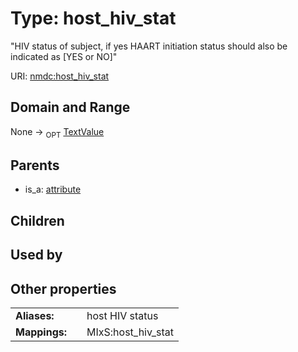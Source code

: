 
# Type: host_hiv_stat


"HIV status of subject, if yes HAART initiation status should also be indicated as [YES or NO]"

URI: [nmdc:host_hiv_stat](https://microbiomedata/meta/host_hiv_stat)


## Domain and Range

None ->  <sub>OPT</sub> [TextValue](TextValue.md)

## Parents

 *  is_a: [attribute](attribute.md)

## Children


## Used by


## Other properties

|  |  |  |
| --- | --- | --- |
| **Aliases:** | | host HIV status |
| **Mappings:** | | MIxS:host_hiv_stat |

